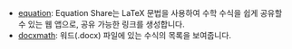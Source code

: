 - [equation](https://equation.pythonanywhere.com/): Equation Share는 LaTeX 문법을 사용하여 수학 수식을 쉽게 공유할 수 있는 웹 앱으로, 공유 가능한 링크를 생성합니다.
- [docxmath](https://docxmath.pythonanywhere.com/): 워드(.docx) 파일에 있는 수식의 목록을 보여줍니다.
